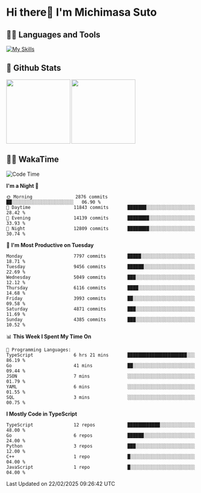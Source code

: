 # Hi there👋 I'm Michimasa Suto

## 🧑‍💻 Languages and Tools
[![My Skills](https://skillicons.dev/icons?i=ts,nextjs,react,vue,python,go,aws,docker,nodejs,redux,solidity,firebase,gcp,js,bootstrap,tailwind,materialui,html,css,wordpress,xd,figma,raspberrypi,arduino)](https://skillicons.dev)

<!--
**Suto-Michimasa/Suto-Michimasa** is a ✨ _special_ ✨ repository because its `README.md` (this file) appears on your GitHub profile.

Here are some ideas to get you started:

- 🔭 I’m currently working on ...
- 🌱 I’m currently learning ...
- 👯 I’m looking to collaborate on ...
- 🤔 I’m looking for help with ...
- 💬 Ask me about ...
- 📫 How to reach me: ...
- 😄 Pronouns: ...
- ⚡ Fun fact: ...
-->
## 💎 Github Stats

<div>
  <img height="170" align="left" src="https://github-readme-stats.vercel.app/api?username=Suto-michimasa&count_private=true&show_icons=true&theme=dark" />
  <img height="170" src="https://github-readme-stats.vercel.app/api/top-langs/?username=Suto-michimasa&langs_count=8&layout=compact&theme=dark" />
</div>

<!-- ## 🏆 GitHub Profile Trophy

<img width="800" src="https://github-profile-trophy.vercel.app/?username=Suto-michimasa&theme=onedark&no-frame=true"/>
 -->

## 🧑‍💻 WakaTime
<!--START_SECTION:waka-->
![Code Time](http://img.shields.io/badge/Code%20Time-620%20hrs%2032%20mins-blue)

**I'm a Night 🦉** 

```text
🌞 Morning                2876 commits        ██░░░░░░░░░░░░░░░░░░░░░░░   06.90 % 
🌆 Daytime                11843 commits       ███████░░░░░░░░░░░░░░░░░░   28.42 % 
🌃 Evening                14139 commits       ████████░░░░░░░░░░░░░░░░░   33.93 % 
🌙 Night                  12809 commits       ████████░░░░░░░░░░░░░░░░░   30.74 % 
```
📅 **I'm Most Productive on Tuesday** 

```text
Monday                   7797 commits        █████░░░░░░░░░░░░░░░░░░░░   18.71 % 
Tuesday                  9456 commits        ██████░░░░░░░░░░░░░░░░░░░   22.69 % 
Wednesday                5049 commits        ███░░░░░░░░░░░░░░░░░░░░░░   12.12 % 
Thursday                 6116 commits        ████░░░░░░░░░░░░░░░░░░░░░   14.68 % 
Friday                   3993 commits        ██░░░░░░░░░░░░░░░░░░░░░░░   09.58 % 
Saturday                 4871 commits        ███░░░░░░░░░░░░░░░░░░░░░░   11.69 % 
Sunday                   4385 commits        ███░░░░░░░░░░░░░░░░░░░░░░   10.52 % 
```


📊 **This Week I Spent My Time On** 

```text
💬 Programming Languages: 
TypeScript               6 hrs 21 mins       ██████████████████████░░░   86.19 % 
Go                       41 mins             ██░░░░░░░░░░░░░░░░░░░░░░░   09.44 % 
JSON                     7 mins              ░░░░░░░░░░░░░░░░░░░░░░░░░   01.79 % 
YAML                     6 mins              ░░░░░░░░░░░░░░░░░░░░░░░░░   01.55 % 
SQL                      3 mins              ░░░░░░░░░░░░░░░░░░░░░░░░░   00.75 % 
```

**I Mostly Code in TypeScript** 

```text
TypeScript               12 repos            ████████████░░░░░░░░░░░░░   48.00 % 
Go                       6 repos             ██████░░░░░░░░░░░░░░░░░░░   24.00 % 
Python                   3 repos             ███░░░░░░░░░░░░░░░░░░░░░░   12.00 % 
C++                      1 repo              █░░░░░░░░░░░░░░░░░░░░░░░░   04.00 % 
JavaScript               1 repo              █░░░░░░░░░░░░░░░░░░░░░░░░   04.00 % 
```




 Last Updated on 22/02/2025 09:26:42 UTC
<!--END_SECTION:waka-->
